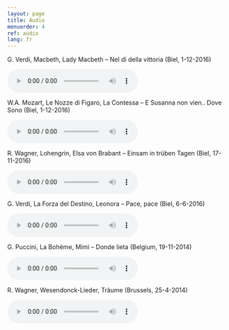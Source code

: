```yaml
---
layout: page
title: Audio
menuorder: 4
ref: audio
lang: fr
---
```


G. Verdi, Macbeth, Lady Macbeth – Nel dì della vittoria (Biel, 1-12-2016)
 
<audio controls><source type="audio/mpeg" src="{{ site.baseurl }}/assets/Nel dì della vittoria.mp3"/>Hello</audio>

W.A. Mozart, Le Nozze di Figaro, La Contessa – E Susanna non vien.. Dove Sono (Biel, 1-12-2016)
 
<audio controls><source type="audio/mpeg" src="{{ site.baseurl }}/assets/E Susanna.mp3"/>Hello</audio> 

R. Wagner, Lohengrin, Elsa von Brabant – Einsam in trüben Tagen (Biel, 17-11-2016)

<audio controls><source type="audio/mpeg" src="{{ site.baseurl }}/assets/Einsam in trüben Tagen.mp3"/>Hello</audio>

G. Verdi, La Forza del Destino, Leonora – Pace, pace (Biel, 6-6-2016)

<audio controls><source type="audio/mpeg" src="{{ site.baseurl }}/assets/pace-pace.mp3"/>Hello</audio>

G. Puccini, La Bohème, Mimì – Donde lieta (Belgium, 19-11-2014)

<audio controls><source type="audio/mpeg" src="{{ site.baseurl }}/assets/donde-lieta.mp3"/>Hello</audio>

R. Wagner, Wesendonck-Lieder, Träume   (Brussels, 25-4-2014)

<audio controls><source type="audio/mpeg" src="{{ site.baseurl }}/assets/traume.mp3"/>Hello</audio>


